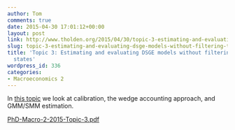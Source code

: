 ```yaml
---
author: Tom
comments: true
date: 2015-04-30 17:01:12+00:00
layout: post
link: http://www.tholden.org/2015/04/30/topic-3-estimating-and-evaluating-dsge-models-without-filtering-to-recover-states/
slug: topic-3-estimating-and-evaluating-dsge-models-without-filtering-to-recover-states
title: 'Topic 3: Estimating and evaluating DSGE models without filtering to recover
  states'
wordpress_id: 336
categories:
- Macroeconomics 2
---
```


In [this topic](http://www.tholden.org/wp-content/uploads/2015/05/PhD-Macro-2-2015-Topic-3.pdf) we look at calibration, the wedge accounting approach, and GMM/SMM estimation.






[PhD-Macro-2-2015-Topic-3.pdf](http://www.tholden.org/wp-content/uploads/2015/05/PhD-Macro-2-2015-Topic-3.pdf)



